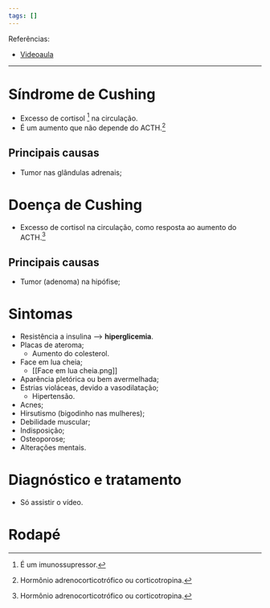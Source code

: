 ```yaml
---
tags: []
---
```

Referências: 
* [Videoaula](https://youtu.be/_fW74A3b_bo?si=gVoubB-3HHyUZk_X)
---
# Síndrome de Cushing
* Excesso de cortisol [^2] na circulação.
* É um aumento que não depende do ACTH.[^1]
## Principais causas
* Tumor nas glândulas adrenais;
# Doença de Cushing
* Excesso de cortisol na circulação, como resposta ao aumento do ACTH.[^1]
## Principais causas
* Tumor (adenoma) na hipófise;
# Sintomas 
* Resistência a insulina --> **hiperglicemia**. 
* Placas de ateroma;
	* Aumento do colesterol.
* Face em lua cheia; 
	* [[Face em lua cheia.png]]
* Aparência pletórica ou bem avermelhada; 
* Estrias violáceas, devido a vasodilatação; 
	* Hipertensão.
* Acnes; 
* Hirsutismo (bigodinho nas mulheres); 
* Debilidade muscular; 
* Indisposição; 
* Osteoporose; 
* Alterações mentais.

# Diagnóstico e tratamento 
* Só assistir o vídeo.
# Rodapé
[^1]: Hormônio adrenocorticotrófico ou corticotropina.
[^2]: É um imunossupressor. 
